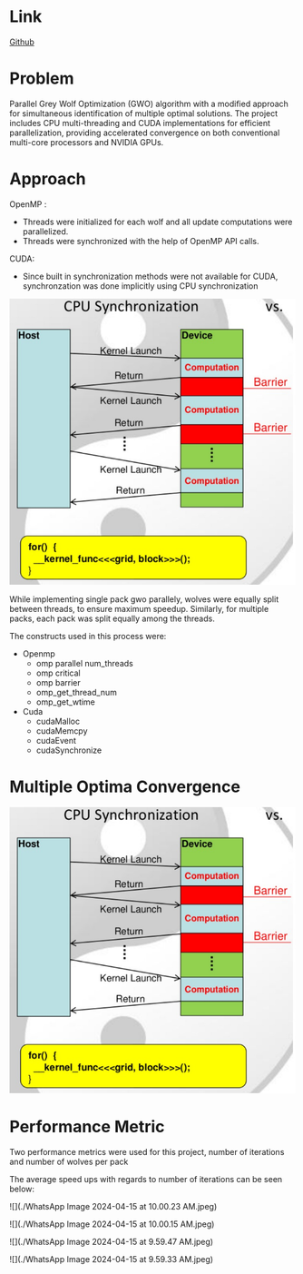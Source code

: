 

# Link

[Github](https://github.com/lemontree404/Parallel-GWO)

# Problem

Parallel Grey Wolf Optimization (GWO) algorithm with a modified approach for simultaneous identification of multiple optimal solutions. The project includes CPU multi-threading and CUDA implementations for efficient parallelization, providing accelerated convergence on both conventional multi-core processors and NVIDIA GPUs.

# Approach

OpenMP :

- Threads were initialized for each wolf and all update computations were parallelized.
- Threads were synchronized with the help of OpenMP API calls.

CUDA:

- Since built in synchronization methods were not available for CUDA, synchronzation was done implicitly using CPU synchronization

![](https://github.com/lemontree404/Parallel-GWO/blob/main/WhatsApp%20Image%202024-04-15%20at%2010.11.14%20AM.jpeg)

While implementing single pack gwo parallely, wolves were equally split between threads, to ensure maximum speedup. Similarly, for multiple packs, each pack was split equally among the threads.

The constructs used in this process were:

* Openmp
  * omp parallel num_threads
  * omp critical
  * omp barrier
  * omp_get_thread_num
  * omp_get_wtime
* Cuda
  * cudaMalloc
  * cudaMemcpy
  * cudaEvent
  * cudaSynchronize

# Multiple Optima Convergence

![](https://github.com/lemontree404/Parallel-GWO/blob/main/WhatsApp%20Image%202024-04-15%20at%2010.11.14%20AM.jpeg)

# Performance Metric

Two performance metrics were used for this project, number of iterations and number of wolves per pack

The average speed ups with regards to number of iterations can be seen below:



![](./WhatsApp Image 2024-04-15 at 10.00.23 AM.jpeg)

![](./WhatsApp Image 2024-04-15 at 10.00.15 AM.jpeg)

![](./WhatsApp Image 2024-04-15 at 9.59.47 AM.jpeg)

![](./WhatsApp Image 2024-04-15 at 9.59.33 AM.jpeg)

